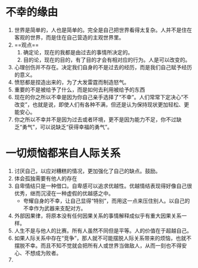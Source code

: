 # 不幸的缘由

1. 世界是简单的，人也是简单的。完全是自己把世界看得太复杂。人并不是住在客观的世界，而是住在自己营造的主观世界里。
2. ==观点==
   1. 确定论，现在的我都是由过去的事情所决定的。
   2. 目的论，现在的目的，有了目的才会有相对应的行为。人是可以改变的。
3. 心理创伤并不存在。决定我们自身的不是过去的经历，而是我们自己赋予经历的意义。
4. 愤怒都是捏造出来的，为了大发雷霆而制造怒气。
5. 重要的不是被给予了什么，而是如何去利用被给予的东西
6. 现在的你之所以不幸是因为你自己亲手选择了“不幸”。人们常常下定决心“不改变”，也就是说，即使人们有各种不满，但还是认为保持现状更加轻松、更能安心。
7. 你之所以不幸并不是因为过去或者环境，更不是因为能力不足，你不过缺乏“勇气”，可以说缺乏“获得幸福的勇气”。

# 一切烦恼都来自人际关系

1. 讨厌自己，以应对糟糕的情况，更加强化了自己的缺点。鼓励。
2. 体会孤独需要有他人的存在
3. 自卑情结只是一种借口。自卑感可以追求优越性。优越情结表现得好像自己很优秀，继而沉浸在一种虚假的优越感之中。
   - 夸耀自身的不幸，让自己显得“特别”，而用这一点来压住别人。以自己的不幸作为武器来支配对方。
4. 外部因果律，将原本没有任何因果关系的事情解释成似乎有重大因果关系一样。
5. 人生不是与他人的比赛。所有人虽然不同但是平等。人的价值在于超越自己。
6. 如果人际关系中存在“竞争”，那人就不可能摆脱人际关系带来的烦恼，也就不摆脱不幸。而且不知不觉就会把所有人或世界当做敌人，从而一刻也不得安心、不想成为败者。
7. 